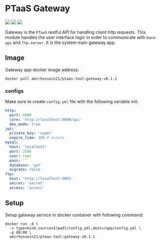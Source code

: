 # PTaaS Gateway

![](https://img.shields.io/badge/language-golang_v1.20-lightblue)
![](https://img.shields.io/badge/tests-passed-green)
![](https://img.shields.io/badge/version-0.1.1-red)

Gateway is the ```PTaaS``` restful API for handling client http requests.
This module handles the user interface logic in order to communicate with
```base-api``` and ```ftp-server```. It is the system main gateway app.

## Image

Gateway app docker image address:

```shell
docker pull amirhossein21/ptaas-tool:gateway-v0.1.1
```

### configs

Make sure to create ```config.yml``` file with the following variable init:

```yaml
http:
  port: 8080
  core: 'http://localhost:9090/api'
  dev_mode: true
jwt:
  private_key: 'super'
  expire_time: 180 # minute
mysql:
  host: 'localhost'
  port: 3306
  user: root
  pass: ''
  database: 'apt'
  migrate: false
ftp:
  host: 'http://localhost:9091'
  secret: 'secret'
  access: 'access'
```

## Setup

Setup gateway service in docker container with following command:

```shell
docker run -d \
  -v type=bind,source=$(pwd)/config.yml,dest=/app/config.yml \
  -p 80:80 \
  amirhossein21/ptaas-tool:gateway-v0.1.1
```
